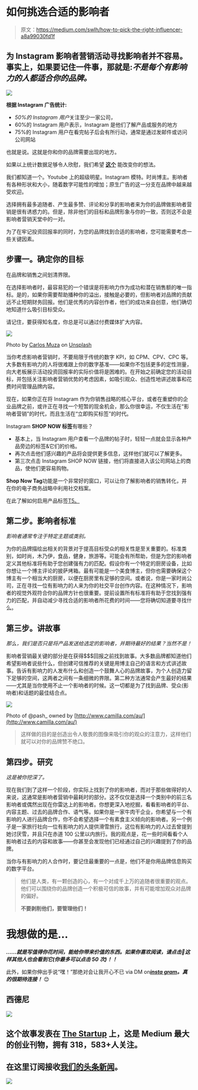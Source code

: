 # 如何挑选合适的影响者

> 原文：<https://medium.com/swlh/how-to-pick-the-right-influencer-a8a99030fd1f>

## 为 Instagram 影响者营销活动寻找影响者并不容易。事实上，如果要记住一件事，那就是:*不是每个有影响力的人都适合你的品牌。*

![](img/edecede7967d0732b88d4ddc8ddcacda.png)

**根据 Instagram 广告统计:**

*   *50%的 Instagram 用户*关注至少一家公司，
*   60%的 Instagram 用户表示，Instagram 是他们了解产品或服务的地方
*   75%的 Instagram 用户在看完帖子后会有所行动，通常是通过发邮件或访问公司网站

也就是说。这就是你和你的品牌需要出现的地方。

如果以上统计数据足够令人欣慰，我们希望 [**这个**](https://bit.ly/2Dv9ak4) 能改变你的想法。

我们都知道一个。Youtube 上的超级明星。Instagram 模特。时尚博主。影响者有各种形状和大小，随着数字可能性的增加；原生广告的这一分支在品牌中越来越受欢迎。

选择拥有最多追随者、产生最多赞、评论和分享的影响者来为你的品牌做影响者营销是很有诱惑力的。但是，除非他们的目标和品牌形象与你的一致，否则这不会是影响者营销天堂中的一对。

为了在牢记投资回报率的同时，为您的品牌找到合适的影响者，您可能需要考虑一些关键因素。

## **步骤一。确定你的目标**

在品牌和销售之间划清界限。

在选择影响者时，最容易犯的一个错误是将影响力作为成功和潜在销售额的唯一指标。是的，如果你需要帮助播种你的溢出，接触是必要的，但影响者对品牌的贡献远不止短期财务回报。他们是优秀的内容创作者，他们的成功来自创意，他们确切地知道什么吸引目标受众。

请记住，要获得知名度，你总是可以通过付费媒体扩大内容。

![](img/deda0ccf856b86369dcb5b8af1ca43f1.png)

Photo by [Carlos Muza](https://unsplash.com/photos/hpjSkU2UYSU?utm_source=unsplash&utm_medium=referral&utm_content=creditCopyText) on [Unsplash](https://unsplash.com/search/photos/collaboration?utm_source=unsplash&utm_medium=referral&utm_content=creditCopyText)

当你考虑影响者营销时，不要局限于传统的数字 KPI，如 CPM、CPV、CPC 等。大多数有影响力的人将很难跟上你的数字基准——如果你不包括更多的定性测量，向大老板展示活动投资回报率的实际价值将是困难的。在开始之前确定您的活动目标，并包括关注影响者营销优势的考虑因素，如吸引观众、创造性地讲述故事和花费时间管理品牌内容。

现在，如果你正在将 Instagram 作为你销售战略的核心平台，或者在重塑你的企业品牌之前，或许正在寻找一个短暂的现金机会，那么你很幸运，不仅生活在“影响者营销”的时代，而且生活在“立即购买标签”的时代。

Instagram **SHOP NOW 标签**有哪些？

*   基本上，当 Instagram 用户查看一个品牌的帖子时，轻轻一点就会显示各种产品旁边的标签&它们的价格。
*   再次点击他们感兴趣的产品将会提供更多信息，这样他们就可以了解更多。
*   第三次点击 Instagram SHOP NOW 链接，他们将直接进入该公司网站上的商品，使他们更容易购物。

**Shop Now Tag**功能是一个非常好的窗口，可以让你了解影响者的销售转化，并在你的电子商务战略中利用社交档案。

在此了解如何启用产品标签[T5。](https://bit.ly/2u2DO0m)

## **第二步。影响者标准**

*影响者通常专注于特定主题或类别。*

为你的品牌描绘出相关的背景对于提高目标受众的相关性是至关重要的。标准类别，如时尚，木乃伊，食品，健身，旅游等。可能会有所帮助，但是为您的影响者定义其他标准将有助于您创建强有力的匹配。假设你有一个特定的厨房设备，比如你想让一个博主评论的披萨烤箱。最有可能是一个美食博主，但你也需要确保这个博主有一个相当大的厨房，以便在厨房里有足够的空间。或者说，你是一家时尚公司，正在寻找一位有影响力的人来为你的社交平台创作内容。在这种情况下，影响者的视觉外观符合你的品牌方针也很重要。提前设置所有标准将有助于您找到强有力的匹配，并自动减少寻找合适的影响者所花费的时间——您将确切知道要寻找什么。

## **第三步。讲故事**

*那么，我们是否只是将产品发送给选定的影响者，并期待最好的结果？当然不是！*

影响者营销最关键的部分是在获得$$$回报之前找到故事。大多数品牌都知道他们希望影响者说些什么，但创建可信推荐的关键是用博主自己的语言和方式讲述故事。告诉有影响力的人发布什么和创造一个鼓舞人心的品牌故事，为个人创造力留下足够的空间，这两者之间有一条细微的界限。第二种方法通常会产生最好的结果——尤其是当你使用不止一个影响者的时候。这一切都是为了找到品牌、受众(影响者)和话题的最佳结合点。

![](img/3461f3e79242136101f555d7fde0af82.png)

Photo of @pash_ owned by [http://www.camilla.com/au/](http://www.camilla.com/au/)

> 这样做的目的是创造出令人敬畏的图像来吸引你的观众的注意力，这样他们就可以对你的品牌赞不绝口。

## **第四步。研究**

*这是被你挖深了。*

现在我们到了这样一个阶段，你实际上找到了你的影响者，而对于那些做得好的人来说，这通常是影响者营销中最耗时的部分。这不仅仅是选择一个类别中的前三名影响者或偶然出现在你雷达上的影响者。你想更深入地挖掘，看看影响者的平台、内容主题、过去的品牌合作、语气等。如果你是一家牛肉干企业，你希望与一个有影响的人进行品牌合作，你不会希望选择一个有素食主义倾向的影响者。另一个例子是一家旅行社向一位有影响力的人提供滑雪旅行，这位有影响力的人过去曾提到她讨厌雪，并且只在赤道 100 公里以内旅行。我的观点是，花一些时间看看个人影响者过去的内容和故事——你甚至会发现他们已经通过自己的兴趣提到了你的品牌。

当你与有影响力的人合作时，要记住最重要的一点是，他们不是你用品牌信息购买的数字平台。

> 他们是人类，有一颗创造的心，有一个对成千上万的追随者很重要的观点。他们可以围绕你的品牌创造一个积极可信的故事，并有可能增加观众对品牌的偏好。
> 
> **不要剥削他们，要管理他们！**

# 我想做的是…

***……就是写值得你花时间，能给你带来价值的东西。如果你喜欢阅读，请点击💚这样其他人也会看到它(你最多可以点击 50 次)！！***

此外，如果你伸出手说“嘿！”那绝对会让我开心不已 via DM on[***insta gram***](https://www.instagram.com/iblamesid)***。真的很期待连接！*** 😊

## 西德尼

[![](img/308a8d84fb9b2fab43d66c117fcc4bb4.png)](https://medium.com/swlh)

## 这个故事发表在 [The Startup](https://medium.com/swlh) 上，这是 Medium 最大的创业刊物，拥有 318，583+人关注。

## 在这里订阅接收[我们的头条新闻](http://growthsupply.com/the-startup-newsletter/)。

[![](img/b0164736ea17a63403e660de5dedf91a.png)](https://medium.com/swlh)